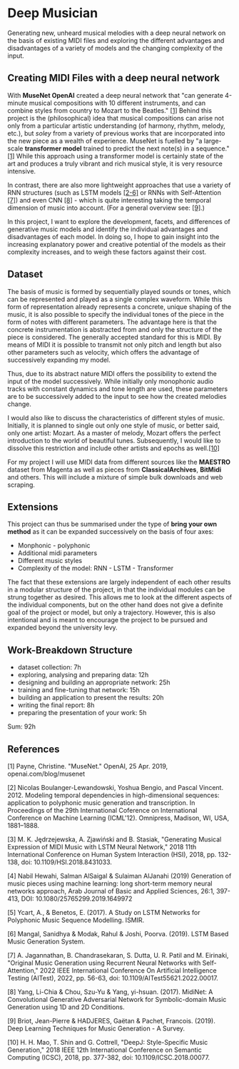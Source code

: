 # Deep Musician

Generating new, unheard musical melodies with a deep neural network on the
basis of existing MIDI
files and exploring the different advantages and disadvantages of a variety of
models and the changing complexity of the input.

## Creating MIDI Files with a deep neural network

With **MuseNet OpenAI** created a deep neural network that "can generate
4-minute musical compositions with 10 different instruments, and can combine
styles from country to Mozart to the Beatles." [[1]](#1) Behind this project is
the (philosophical) idea that musical compositions can arise not only from a
particular artistic understanding (of harmony, rhythm, melody, etc.), but
*soley* from a variety of previous works that are incorporated into the new
piece as a wealth of experience. MuseNet is fuelled by "a large-scale
**transformer model** trained to predict the next note(s) in a sequence." [[1]](#1)
While this approach using a transformer model is certainly state of the art and
produces a truly vibrant and rich musical style, it is very resource intensive.

In contrast, there are also more lightweight approaches that use
a variety of RNN structures (such as LSTM models [[2-6]](#2) or RNNs with
Self-Attention [[7]](#7)) and even CNN [[8]](#8) - which is quite interesting
taking the temporal dimension of music into account.
(For a general overview see: [[9]](#9).)

In this project, I want to explore the development, facets, and
differences of generative music models and identify the individual advantages
and disadvantages of each model. In doing so, I hope to gain insight into the
increasing explanatory power and creative potential of the models as their
complexity increases, and to weigh these factors against their cost.

## Dataset

The basis of music is formed by sequentially played sounds or tones, which can
be represented and played as a single complex waveform. While this form of
representation already represents a concrete, unique shaping of the music, it
is also possible to specify the individual tones of the piece in the form of
notes with different parameters. The advantage here is that the concrete
instrumentation is abstracted from and only the structure of the piece is
considered. The generally accepted standard for this is MIDI. By means of MIDI
it is possible to transmit not only pitch and length but also other parameters
such as velocity, which offers the advantage of successively expanding my
model.

Thus, due to its abstract nature MIDI offers the possibility to extend the input of the model successively. While initially only monophonic audio tracks with constant dynamics and tone length are used, these parameters are to be successively added to the input to see how the created melodies change.

I would also like to discuss the characteristics of different styles of music.
Initially, it is planned to single out only one style of music, or better said,
only one artist: Mozart. As a master of melody, Mozart offers the perfect
introduction to the world of beautiful tunes. Subsequently, I would like to
dissolve this restriction and include other artists and epochs as well.[[10]](#10)

For my project I will use MIDI data from different sources
like the **MAESTRO** dataset from Magenta as well as pieces from
**ClassicalArchives**, **BitMidi** and others. This will include a mixture of simple
bulk downloads and web scraping.

## Extensions

This project can thus be summarised under the type of **bring your own method** as it can be expanded successively on the basis of four axes:

- Monphonic - polyphonic
- Additional midi parameters
- Different music styles
- Complexity of the model: RNN - LSTM - Transformer

The fact that these extensions are largely independent of each other results in a modular structure of the project, in that the individual modules can be strung together as desired. This allows me to look at the different aspects of the individual components, but on the other hand does not give a definite goal of the project or model, but only a trajectory. However, this is also intentional and is meant to encourage the project to be pursued and expanded beyond the university levy.

## Work-Breakdown Structure

- dataset collection: 7h
- exploring, analysing and preparing data: 12h
- designing and building an appropriate network: 25h
- training and fine-tuning that network: 15h
- building an application to present the results: 20h
- writing the final report: 8h
- preparing the presentation of your work: 5h

Sum: 92h

## References

<a id="1">[1]</a>
Payne, Christine. "MuseNet." OpenAI, 25 Apr. 2019, openai.com/blog/musenet

<a id="2">[2]</a>
Nicolas Boulanger-Lewandowski, Yoshua Bengio, and Pascal Vincent. 2012. Modeling temporal dependencies in high-dimensional sequences: application to polyphonic music generation and transcription. In Proceedings of the 29th International Coference on International Conference on Machine Learning (ICML'12). Omnipress, Madison, WI, USA, 1881–1888.

<a id="3">[3]</a>
M. K. Jędrzejewska, A. Zjawiński and B. Stasiak, "Generating Musical Expression
of MIDI Music with LSTM Neural Network," 2018 11th International Conference on
Human System Interaction (HSI), 2018, pp. 132-138, doi:
10.1109/HSI.2018.8431033.

<a id="4">[4]</a>
Nabil Hewahi, Salman AlSaigal & Sulaiman AlJanahi (2019) Generation of music
pieces using machine learning: long short-term memory neural networks approach,
Arab Journal of Basic and Applied Sciences, 26:1, 397-413, DOI:
10.1080/25765299.2019.1649972

<a id="5">[5]</a>
Ycart, A., & Benetos, E. (2017). A Study on LSTM Networks for Polyphonic Music Sequence Modelling. ISMIR.

<a id="6">[6]</a>
Mangal, Sanidhya & Modak, Rahul & Joshi, Poorva. (2019). LSTM Based Music Generation System.

<a id="7">[7]</a>
A. Jagannathan, B. Chandrasekaran, S. Dutta, U. R. Patil and M. Eirinaki, "Original Music Generation using Recurrent Neural Networks with Self-Attention," 2022 IEEE International Conference On Artificial Intelligence Testing (AITest), 2022, pp. 56-63, doi: 10.1109/AITest55621.2022.00017.

<a id="8">[8]</a>
Yang, Li-Chia & Chou, Szu-Yu & Yang, yi-hsuan. (2017). MidiNet: A Convolutional Generative Adversarial Network for Symbolic-domain Music Generation using 1D and 2D Conditions.

<a id="9">[9]</a>
Briot, Jean-Pierre & HADJERES, Gaëtan & Pachet, Francois. (2019). Deep Learning
Techniques for Music Generation - A Survey.

<a id="10">[10]</a>
H. H. Mao, T. Shin and G. Cottrell, "DeepJ: Style-Specific Music Generation,"
2018 IEEE 12th International Conference on Semantic Computing (ICSC), 2018, pp.
377-382, doi: 10.1109/ICSC.2018.00077.
